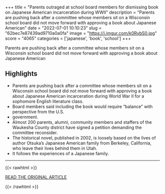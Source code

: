 +++
title = "Parents outraged at school board members for dismissing book on Japanese American incarceration during WWII"
description = "Parents are pushing back after a committee whose members sit on a Wisconsin school board did not move forward with approving a book about Japanese American"
date = "2022-07-01 10:10:23"
slug = "62bec7e87439ad9710a0a0fa"
image = "https://i.imgur.com/k0RvbS0.jpg"
score = "4065"
categories = ['japanese', 'book', 'school']
+++

Parents are pushing back after a committee whose members sit on a Wisconsin school board did not move forward with approving a book about Japanese American

## Highlights

- Parents are pushing back after a committee whose members sit on a Wisconsin school board did not move forward with approving a book about Japanese American incarceration during World War II for a sophomore English literature class.
- Board members said including the book would require “balance” with perspective from the U.S.
- government.
- Almost 200 parents, alumni, community members and staffers of the Waukesha County district have signed a petition demanding the committee reconsider.
- The historical novel, published in 2002, is loosely based on the lives of author Otsuka’s Japanese American family from Berkeley, California, who leave their lives behind them in Utah.
- It follows the experiences of a Japanese family.

---

{{< rawhtml >}}
  <p class="article-category">
    <a target="_blank" href="https://www.nbcnews.com/news/asian-america/wisc-school-board-members-dismissed-book-japanese-american-incarcerati-rcna35948">READ THE ORIGINAL ARTICLE</a>
  </p>
{{< /rawhtml >}}
